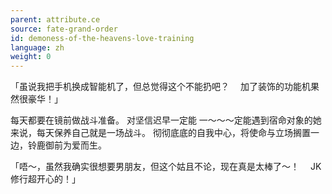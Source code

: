 ```yaml
---
parent: attribute.ce
source: fate-grand-order
id: demoness-of-the-heavens-love-training
language: zh
weight: 0
---
```


「虽说我把手机换成智能机了，但总觉得这个不能扔吧？
　加了装饰的功能机果然很豪华！」

每天都要在镜前做战斗准备。
对坚信迟早一定能
一～～～定能遇到宿命对象的她来说，每天保养自己就是一场战斗。
彻彻底底的自我中心，将使命与立场搁置一边，铃鹿御前为爱而生。

「唔～，虽然我确实很想要男朋友，但这个姑且不论，现在真是太棒了～！
　JK修行超开心的！」
